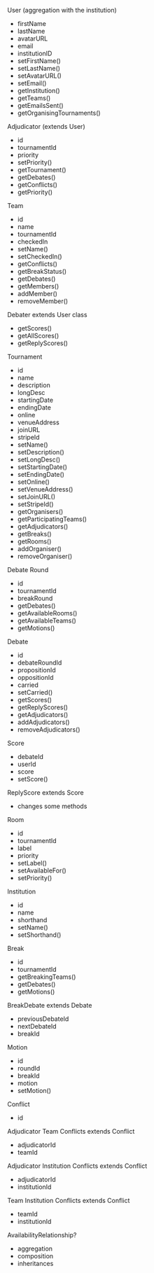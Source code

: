 User (aggregation with the institution)

- firstName
- lastName
- avatarURL
- email
- institutionID
- setFirstName()
- setLastName()
- setAvatarURL()
- setEmail()
- getInstitution()
- getTeams()
- getEmailsSent()
- getOrganisingTournaments()

Adjudicator (extends User)

- id
- tournamentId
- priority
- setPriority()
- getTournament()
- getDebates()
- getConflicts()
- getPriority()

Team 

- id
- name
- tournamentId
- checkedIn
- setName()
- setCheckedIn()
- getConflicts()
- getBreakStatus()
- getDebates()
- getMembers()
- addMember()
- removeMember()

Debater extends User class

- getScores()
- getAllScores()
- getReplyScores()

Tournament

- id
- name
- description
- longDesc
- startingDate
- endingDate
- online
- venueAddress
- joinURL
- stripeId
- setName()
- setDescription()
- setLongDesc()
- setStartingDate()
- setEndingDate()
- setOnline()
- setVenueAddress()
- setJoinURL()
- setStripeId()
- getOrganisers()
- getParticipatingTeams()
- getAdjudicators()
- getBreaks()
- getRooms()
- addOrganiser()
- removeOrganiser()

Debate Round

- id
- tournamentId
- breakRound
- getDebates()
- getAvailableRooms()
- getAvailableTeams()
- getMotions()

Debate

- id
- debateRoundId
- propositionId
- oppositionId
- carried
- setCarried()
- getScores()
- getReplyScores()
- getAdjudicators()
- addAdjudicators()
- removeAdjudicators()

Score

- debateId
- userId
- score
- setScore()

ReplyScore extends Score

- changes some methods

Room

- id 
- tournamentId
- label
- priority
- setLabel()
- setAvailableFor() 
- setPriority()

Institution

- id
- name
- shorthand
- setName()
- setShorthand()

Break

- id
- tournamentId
- getBreakingTeams()
- getDebates()
- getMotions()

BreakDebate extends Debate

- previousDebateId
- nextDebateId
- breakId

Motion 

- id
- roundId
- breakId
- motion
- setMotion()

Conflict

- id

Adjudicator Team Conflicts extends Conflict

- adjudicatorId
- teamId

Adjudicator Institution Conflicts extends Conflict

- adjudicatorId
- institutionId

Team Institution Conflicts extends Conflict

- teamId
- institutionId

AvailabilityRelationship? 

- aggregation
- composition 
- inheritances
